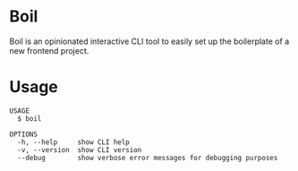 # Boil

Boil is an opinionated interactive CLI tool to easily set up the boilerplate of a new frontend project.

# Usage

```
USAGE
  $ boil

OPTIONS
  -h, --help     show CLI help
  -v, --version  show CLI version
  --debug        show verbose error messages for debugging purposes
```
